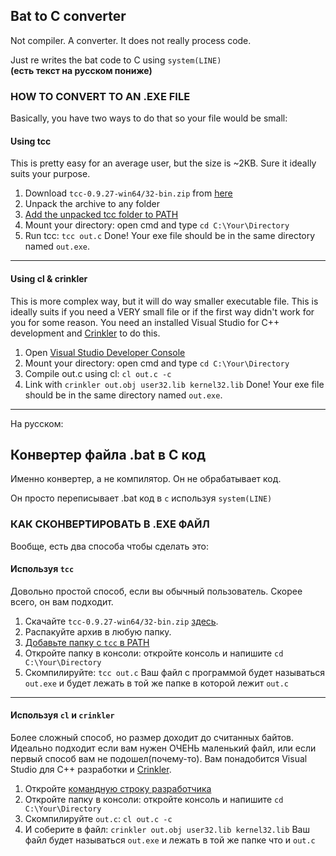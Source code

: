 ## Bat to C converter
Not compiler. A converter.
It does not really process code.

Just re writes the bat code to C using `system(LINE)`<br/>
__**(есть текст на русском пониже)**__

### HOW TO CONVERT TO AN .EXE FILE
Basically, you have two ways to do that so your file would be small:

#### Using tcc
This is pretty easy for an average user, but the size is ~2KB.
Sure it ideally suits your purpose.
1. Download `tcc-0.9.27-win64/32-bin.zip` from [here](http://download.savannah.gnu.org/releases/tinycc/)
2. Unpack the archive to any folder
3. [Add the unpacked tcc folder to PATH](http://www.google.com/search?q=how+to+add+folder+to+path)
4. Mount your directory: open cmd and type `cd C:\Your\Directory`
5. Run tcc: `tcc out.c`
Done! Your exe file should be in the same directory named `out.exe`.
---
#### Using cl & crinkler
This is more complex way, but it will do way smaller executable file.
This is ideally suits if you need a VERY small file or if the first way didn't work for you for some reason.
You need an installed Visual Studio for C++ development and [Crinkler](https://github.com/runestubbe/Crinkler) to do this.
1. Open [Visual Studio Developer Console](https://docs.microsoft.com/en-us/visualstudio/ide/reference/command-prompt-powershell?view=vs-2019)
2. Mount your directory: open cmd and type `cd C:\Your\Directory`
3. Compile out.c using cl: `cl out.c -c`
4. Link with `crinkler out.obj user32.lib kernel32.lib`
Done! Your exe file should be in the same directory named `out.exe`.

---
На русском:

## Конвертер файла .bat в C код
Именно конвертер, а не компилятор. Он не обрабатывает код.

Он просто переписывает .bat код в `c` используя `system(LINE)`

### КАК СКОНВЕРТИРОВАТЬ В .EXE ФАЙЛ
Вообще, есть два способа чтобы сделать это:

#### Используя `tcc`
Довольно простой способ, если вы обычный пользователь.
Скорее всего, он вам подходит.
1. Скачайте `tcc-0.9.27-win64/32-bin.zip` [здесь](http://download.savannah.gnu.org/releases/tinycc/).
2. Распакуйте архив в любую папку.
3. [Добавьте папку с `tcc` в PATH](https://www.google.com/search?q=как+добавить+папку+в+path)
4. Откройте папку в консоли: откройте консоль и напишите `cd C:\Your\Directory`
5. Скомпилируйте: `tcc out.c`
Ваш файл с программой будет называться `out.exe` и будет лежать в той же папке в которой лежит `out.c`
---
#### Используя `cl` и `crinkler`
Более сложный способ, но размер доходит до считанных байтов.
Идеально подходит если вам нужен ОЧЕНЬ маленький файл, или если первый способ вам не подошел(почему-то).
Вам понадобится Visual Studio для C++ разработки и [Crinkler](https://github.com/runestubbe/Crinkler).
1. Откройте [командную строку разработчика](https://docs.microsoft.com/ru-ru/cpp/build/building-on-the-command-line?view=msvc-170)
2. Откройте папку в консоли: откройте консоль и напишите `cd C:\Your\Directory`
3. Скомпилируйте `out.c`: `cl out.c -c`
4. И соберите в файл: `crinkler out.obj user32.lib kernel32.lib`
Ваш файл будет называться `out.exe` и лежать в той же папке что и `out.c`
